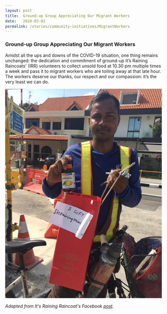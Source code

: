 ```yaml
---
layout: post
title:  Ground-up Group Appreciating Our Migrant Workers
date:   2020-03-02
permalink: /stories/community-initiatives/MigrantWorkers
---
```


### Ground-up Group Appreciating Our Migrant Workers

Amidst all the ups and downs of the COVID-19 situation, one thing remains unchanged: the dedication and commitment of ground-up It’s Raining Raincoats' (IRR) volunteers to collect unsold food at 10.30 pm multiple times a week and pass it to migrant workers who are toiling away at that late hour. The workers deserve our thanks, our respect and our compassion: it’s the very least we can do.

![IRR](/images/stories/IRR.jpg/)

_Adapted from It's Raining Raincoat's Facebook [post](https://www.facebook.com/itsrainingraincoats/posts/2621771264812051)._
